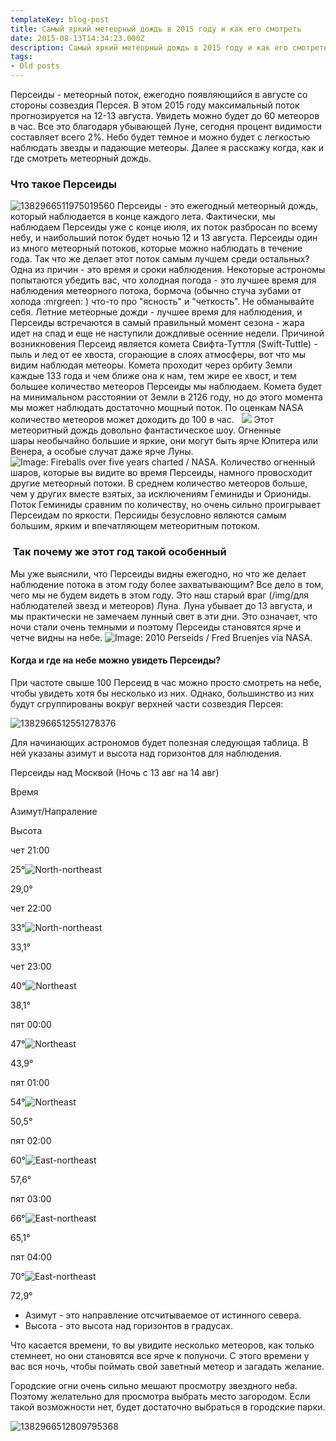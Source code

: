 ```yaml
---
templateKey: blog-post
title: Самый яркий метеорный дождь в 2015 году и как его смотреть
date: 2015-08-13T14:34:23.000Z
description: Самый яркий метеорный дождь в 2015 году и как его смотреть
tags:
- Old posts
---
```


Персеиды \- метеорный поток, ежегодно появляющийся в августе со стороны созвездия Персея. В этом 2015 году максимальный поток прогнозируется на 12-13 августа. Увидеть можно будет до 60 метеоров в час. Все это благодаря убывающей Луне, сегодня процент видимости составляет всего 2%. Небо будет темное и можно будет с легкостью наблюдать звезды и падающие метеоры. Далее я расcкажу когда, как и где смотреть метеорный дождь.

### Что такое Персеиды

![1382966511975019560](/img//img/16e3a7bc-4302-4d33-ac17-b444bbacdbcf.jpg) Персеиды \- это ежегодный метеорный дождь, который наблюдается в конце каждого лета. Фактически, мы наблюдаем Персеиды уже с конце июля, их поток разбросан по всему небу, и наибольший поток будет ночью 12 и 13 августа. Персеиды один из много метеорный потоков, которые можно наблюдать в течение года. Так что же делает этот поток самым лучшем среди остальных? Одна из причин - это время и сроки наблюдения. Некоторые астрономы попытаются убедить вас, что холодная погода - это лучшее время для наблюдения метеорного потока, бормоча (обычно стуча зубами от холода :mrgreen: ) что-то про "ясность" и "четкость". Не обманывайте себя. Летние метеорные дожди - лучшее время для наблюдения, и Персеиды встречаются в самый правильный момент сезона - жара идет на спад и еще не наступили дождливые осенние недели. Причиной возникновения Персеид является комета Свифта-Туттля (Swift-Tuttle) - пыль и лед от ее хвоста, сгорающие в слоях атмосферы, вот что мы видим наблюдая метеоры. Комета проходит через орбиту Земли каждые 133 года и чем ближе она к нам, тем жире ее хвост, и тем большее количество метеоров Персеиды мы наблюдаем. Комета будет на минимальном расстоянии от Земли в 2126 году, но до этого момента мы может наблюдать достаточно мощный поток. По оценкам NASA количество метеоров может доходить до 100 в час.   ![](a6f707cb-b4a7-45b1-8fec-6f33b3171b1b.gif) Этот метеоритный дождь довольно фантастическое шоу. Огненные шары необычайно большие и яркие, они могут быть ярче Юпитера или Венера, а особые случат даже ярче Луны. ![Image: Fireballs over five years charted / NASA.](1d2299bc-1469-45fc-8055-60e3ab84c41e.gif) Количество огненный шаров, которые вы видите во время Персеиды, намного провосходит другие метеорный потоки. В среднем количество метеоров больше, чем у других вместе взятых, за исключениям Геминиды и Ориониды. Поток Геминиды сравним по количеству, но очень сильно проигрывает Персеидам по яркости. Персииды безусловно являются самым большим, ярким и впечатляющем метеоритным потоком.

###  Так почему же этот год такой особенный

Мы уже выяснили, что Персеиды видны ежегодно, но что же делает наблюдение потока в этом году более захватывающим? Все дело в том, чего мы не будем видеть в этом году. Это наш старый враг (/img/для наблюдателей звезд и метеоров) Луна. Луна убывает до 13 августа, и мы практически не замечаем лунный свет в эти дни. Это означает, что ночи стали очень темными и поэтому Персеиды становятся ярче и четче видны на небе. ![Image: 2010 Perseids / Fred Bruenjes via NASA.](f9a25232-207b-4aef-b2b9-a6c90bb01b75.jpg)

#### **Когда и где на небе можно увидеть Персеиды?**

При частоте свыше 100 Персеид в час можно просто смотреть на небе, чтобы увидеть хотя бы несколько из них. Однако, большинство из них будут сгруппированы вокруг верхней части созвездия Персея:

![1382966512551278376](/img/9de2e148-5cc7-4481-84a0-ba767bf197f0.png)

Для начинающих астрономов будет полезная следующая таблица. В ней указаны азимут и высота над горизонтов для наблюдения.

Персеиды над Москвой (Ночь с 13 авг на 14 авг)

Время

Азимут/Напраление

Высота

чет 21:00

25°![North-northeast](a7ea9f78-15f2-49af-88f4-fb4641954d56.png "Map direction North-northeast")

29,0°

чет 22:00

33°![North-northeast](2576a7a4-3c91-4cb8-ad25-b5a77c0aa78f.png "Map direction North-northeast")

33,1°

чет 23:00

40°![Northeast](f66b629c-b88f-4109-83fd-bcc422128fad.png "Map direction Northeast")

38,1°

пят 00:00

47°![Northeast](bd3157f3-b8b8-4d1c-bb21-898aadf73df2.png "Map direction Northeast")

43,9°

пят 01:00

54°![Northeast](6a6e847c-41f4-4c3c-96fa-3f614aabcc09.png "Map direction Northeast")

50,5°

пят 02:00

60°![East-northeast](246ab5b2-ac82-4176-90e6-999251b8ef5c.png "Map direction East-northeast")

57,6°

пят 03:00

66°![East-northeast](ba1dd489-8e4b-46f6-9c32-4e0c913ca45c.png "Map direction East-northeast")

65,1°

пят 04:00

70°![East-northeast](93225820-967c-4d1a-bee6-96dc936e1852.png "Map direction East-northeast")

72,9°

*   Азимут \- это направление отсчитываемое от истинного севера.
*   Высота \- это высота над горизонтов в градусах.

Что касается времени, то вы увидите несколько метеоров, как только стемнеет, но они становятся все ярче к полуночи. С этого времени у вас вся ночь, чтобы поймать свой заветный метеор и загадать желание.

Городские огни очень сильно мешают просмотру звездного неба. Поэтому желательно для просмотра выбрать место загородом. Если такой возможности нет, будет достаточно выбраться в городские парки.

![1382966512809795368](/img/995e535e-174c-4631-89a1-65badbc1f875.jpg)